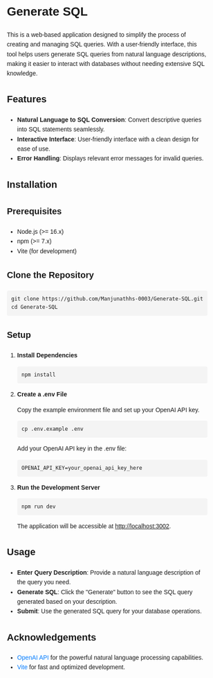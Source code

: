 <div style="font-family: Arial, sans-serif; line-height: 1.6; padding: 20px;">
    <h1>Generate SQL</h1>
    <p>This is a web-based application designed to simplify the process of creating and managing SQL queries. With a user-friendly interface, this tool helps users generate SQL queries from natural language descriptions, making it easier to interact with databases without needing extensive SQL knowledge.</p>

  <h2 style="font-size: 22px; font-weight: bold;">Features</h2>
    <ul>
        <li><strong>Natural Language to SQL Conversion</strong>: Convert descriptive queries into SQL statements seamlessly.</li>
        <li><strong>Interactive Interface</strong>: User-friendly interface with a clean design for ease of use.</li>
        <li><strong>Error Handling</strong>: Displays relevant error messages for invalid queries.</li>
    </ul>

   <h2 style="font-size: 22px; font-weight: bold;">Installation</h2>

  <h3 style="font-size: 20px; font-weight: bold;">Prerequisites</h3>
    <ul>
        <li>Node.js (>= 16.x)</li>
        <li>npm (>= 7.x)</li>
        <li>Vite (for development)</li>
    </ul>

   <h3 style="font-size: 20px; font-weight: bold;">Clone the Repository</h3>
    <pre style="background-color: #f4f4f4; padding: 10px; border-radius: 4px;"><code>git clone https://github.com/Manjunathhs-0003/Generate-SQL.git
cd Generate-SQL
</code></pre>

  <h3 style="font-size: 20px; font-weight: bold;">Setup</h3>
    <ol>
        <li><strong>Install Dependencies</strong>
            <pre style="background-color: #f4f4f4; padding: 10px; border-radius: 4px;"><code>npm install
</code></pre>
        </li>
        <li><strong>Create a .env File</strong>
            <p>Copy the example environment file and set up your OpenAI API key.</p>
            <pre style="background-color: #f4f4f4; padding: 10px; border-radius: 4px;"><code>cp .env.example .env
</code></pre>
            <p>Add your OpenAI API key in the .env file:</p>
            <pre style="background-color: #f4f4f4; padding: 10px; border-radius: 4px;"><code>OPENAI_API_KEY=your_openai_api_key_here
</code></pre>
        </li>
        <li><strong>Run the Development Server</strong>
            <pre style="background-color: #f4f4f4; padding: 10px; border-radius: 4px;"><code>npm run dev
</code></pre>
            <p>The application will be accessible at <a href="http://localhost:3000">http://localhost:3002</a>.</p>
        </li>
    </ol>

   <h2 style="font-size: 22px; font-weight: bold;">Usage</h2>
    <ul>
        <li><strong>Enter Query Description</strong>: Provide a natural language description of the query you need.</li>
        <li><strong>Generate SQL</strong>: Click the "Generate" button to see the SQL query generated based on your description.</li>
        <li><strong>Submit</strong>: Use the generated SQL query for your database operations.</li>
    </ul>

   <h2 style="font-size: 22px; font-weight: bold;">Acknowledgements</h2>
    <ul>
        <li><a href="https://openai.com/api" style="color: #007bff; text-decoration: none;">OpenAI API</a> for the powerful natural language processing capabilities.</li>
        <li><a href="https://vitejs.dev/" style="color: #007bff; text-decoration: none;">Vite</a> for fast and optimized development.</li>
    </ul>
</div>
